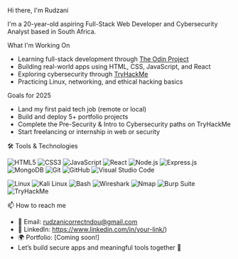  Hi there, I'm Rudzani

I'm a 20-year-old aspiring  Full-Stack Web Developer and Cybersecurity Analyst based in South Africa.

What I'm Working On
- Learning full-stack development through [The Odin Project](https://www.theodinproject.com/)
- Building real-world apps using HTML, CSS, JavaScript, and React
- Exploring cybersecurity through [TryHackMe](https://tryhackme.com/)
- Practicing Linux, networking, and ethical hacking basics

Goals for 2025
- Land my first paid tech job (remote or local)
- Build and deploy 5+ portfolio projects
- Complete the Pre-Security & Intro to Cybersecurity paths on TryHackMe
- Start freelancing or internship in web or security

🛠️ Tools & Technologies

<!-- 💻 Full-Stack Development (Odin Project) -->
![HTML5](https://img.shields.io/badge/-HTML5-orange?style=flat&logo=html5)
![CSS3](https://img.shields.io/badge/-CSS3-blue?style=flat&logo=css3)
![JavaScript](https://img.shields.io/badge/-JavaScript-yellow?style=flat&logo=javascript)
![React](https://img.shields.io/badge/-React-black?style=flat&logo=react)
![Node.js](https://img.shields.io/badge/-Node.js-green?style=flat&logo=node.js)
![Express.js](https://img.shields.io/badge/-Express.js-lightgrey?style=flat&logo=express)
![MongoDB](https://img.shields.io/badge/-MongoDB-darkgreen?style=flat&logo=mongodb)
![Git](https://img.shields.io/badge/-Git-orange?style=flat&logo=git)
![GitHub](https://img.shields.io/badge/-GitHub-black?style=flat&logo=github)
![Visual Studio Code](https://img.shields.io/badge/-VS_Code-blue?style=flat&logo=visualstudiocode)

<!-- 🔐 Cybersecurity (TryHackMe) -->
![Linux](https://img.shields.io/badge/-Linux-black?style=flat&logo=linux)
![Kali Linux](https://img.shields.io/badge/-Kali_Linux-purple?style=flat&logo=kalilinux)
![Bash](https://img.shields.io/badge/-Bash-grey?style=flat&logo=gnubash)
![Wireshark](https://img.shields.io/badge/-Wireshark-lightblue?style=flat&logo=wireshark)
![Nmap](https://img.shields.io/badge/-Nmap-darkblue?style=flat)
![Burp Suite](https://img.shields.io/badge/-Burp_Suite-orange?style=flat)
![TryHackMe](https://img.shields.io/badge/-TryHackMe-red?style=flat&logo=tryhackme)

📫 How to reach me
- 📧 Email: rudzanicorrectndou@gmail.com
- 💼 LinkedIn: https://www.linkedin.com/in/your-link/) 
- 🌍 Portfolio: [Coming soon!]
- Let’s build secure apps and meaningful tools together 🚀
